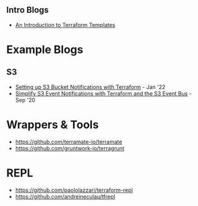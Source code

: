 ## Intro Blogs
- [An Introduction to Terraform Templates](https://faun.pub/an-introduction-to-terraform-templates-a458d813fe95)

# Example Blogs

## S3
- [Setting up S3 Bucket Notifications with Terraform](https://francescoboffa.com/s3-bucket-notifications/) - Jan '22
- [Simplify S3 Event Notifications with Terraform and the S3 Event Bus](https://medium.com/@chrisdornsife/simplify-s3-event-notifications-with-terraform-and-the-s3-event-bus-e77a128be67c) - Sep '20

# Wrappers & Tools
- https://github.com/terramate-io/terramate
- https://github.com/gruntwork-io/terragrunt 

# REPL
- https://github.com/paololazzari/terraform-repl
- https://github.com/andreineculau/tfrepl
